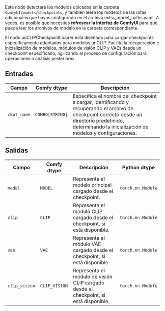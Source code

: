 Este nodo detectará los modelos ubicados en la carpeta `ComfyUI/models/checkpoints`,
y también leerá los modelos de las rutas adicionales que hayas configurado en el archivo extra_model_paths.yaml.
A veces, es posible que necesites **refrescar la interfaz de ComfyUI** para que pueda leer los archivos de modelo en la carpeta correspondiente.

El nodo unCLIPCheckpointLoader está diseñado para cargar checkpoints específicamente adaptados para modelos unCLIP. Facilita la recuperación e inicialización de modelos, módulos de visión CLIP y VAEs desde un checkpoint especificado, agilizando el proceso de configuración para operaciones o análisis posteriores.

## Entradas

| Campo      | Comfy dtype       | Descripción                                                                       |
|------------|-------------------|-----------------------------------------------------------------------------------|
| `ckpt_name`| `COMBO[STRING]`    | Especifica el nombre del checkpoint a cargar, identificando y recuperando el archivo de checkpoint correcto desde un directorio predefinido, determinando la inicialización de modelos y configuraciones. |

## Salidas

| Campo       | Comfy dtype   | Descripción                                                              | Python dtype         |
|-------------|---------------|--------------------------------------------------------------------------|---------------------|
| `model`     | `MODEL`       | Representa el modelo principal cargado desde el checkpoint.                   | `torch.nn.Module`   |
| `clip`      | `CLIP`        | Representa el módulo CLIP cargado desde el checkpoint, si está disponible.      | `torch.nn.Module`   |
| `vae`       | `VAE`         | Representa el módulo VAE cargado desde el checkpoint, si está disponible.        | `torch.nn.Module`   |
| `clip_vision`| `CLIP_VISION` | Representa el módulo de visión CLIP cargado desde el checkpoint, si está disponible.| `torch.nn.Module`   |

